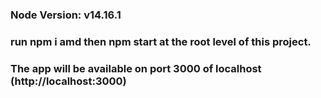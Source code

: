 

### Node Version: v14.16.1

### run npm i amd then npm start at the root level of this project.

### The app will be available on port 3000 of localhost (http://localhost:3000)